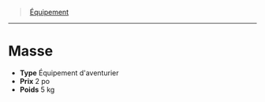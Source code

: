 ﻿---
!Equipment
Type: Équipement d'aventurier
Price: 2 po
Weight: 5 kg
Id: equipment_hd.md#masse
ParentLink: equipment_hd.md#Équipement
Name: Masse
ParentName: Équipement
NameLevel: 1
---
> [Équipement](hd_equipment.md)

---

# Masse

- **Type** Équipement d'aventurier
- **Prix** 2 po
- **Poids** 5 kg

